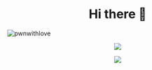 <h1 align="center">Hi there 👋</h1>
<p align="left"> <img src="https://komarev.com/ghpvc/?username=sorok-dva&label=Profile%20views&color=0e75b6&style=flat" alt="pwnwithlove" /> </p>

<p align="center"<a href="https://wakatime.com"><img src="https://wakatime.com/share/@Sorok_Dva/cada1619-be5f-4447-99f7-9f7f51782919.png" /></a></p>
<p align="center"><a href="https://wakatime.com"><img src="https://wakatime.com/share/@Sorok_Dva/9d667f9c-8670-4932-9ee9-a05bd39cc9a4.png" /></a></p>

<!--
**Sorok-Dva/Sorok-Dva** is a ✨ _special_ ✨ repository because its `README.md` (this file) appears on your GitHub profile.

Here are some ideas to get you started:

- 🔭 I’m currently working on ...
- 🌱 I’m currently learning ...
- 👯 I’m looking to collaborate on ...
- 🤔 I’m looking for help with ...
- 💬 Ask me about ...
- 📫 How to reach me: ...
- 😄 Pronouns: ...
- ⚡ Fun fact: ...
-->
